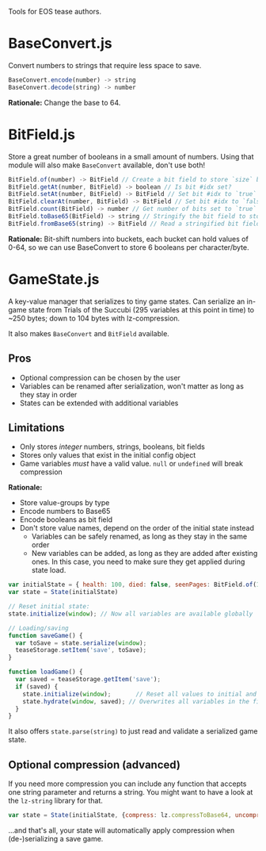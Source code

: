 Tools for EOS tease authors.

# BaseConvert.js

Convert numbers to strings that require less space to save.

``` javascript
BaseConvert.encode(number) -> string
BaseConvert.decode(string) -> number
```

**Rationale:** Change the base to 64.

# BitField.js

Store a great number of booleans in a small amount of numbers.
Using that module will also make `BaseConvert` available, don't use both!

``` javascript
BitField.of(number) -> BitField // Create a bit field to store `size` booleans, idx ∈ [0,..,size-1]
BitField.getAt(number, BitField) -> boolean // Is bit #idx set?
BitField.setAt(number, BitField) -> BitField // Set bit #idx to `true`
BitField.clearAt(number, BitField) -> BitField // Set bit #idx to `false`
BitField.count(BitField) -> number // Get number of bits set to `true`
BitField.toBase65(BitField) -> string // Stringify the bit field to store it
BitField.fromBase65(string) -> BitField // Read a stringified bit field, e.g. from storage
```

**Rationale:** Bit-shift numbers into buckets, each bucket can hold values of
0-64, so we can use BaseConvert to store 6 booleans per character/byte.

# GameState.js

A key-value manager that serializes to tiny game states. Can serialize an
in-game state from Trials of the Succubi (295 variables at this point in time)
to ~250 bytes; down to 104 bytes with lz-compression.

It also makes `BaseConvert` and `BitField` available.

## Pros

- Optional compression can be chosen by the user
- Variables can be renamed after serialization, won't matter as long as they stay in order
- States can be extended with additional variables

## Limitations

- Only stores *integer* numbers, strings, booleans, bit fields
- Stores only values that exist in the initial config object
- Game variables *must* have a valid value. `null` or `undefined` will break
  compression

**Rationale:**

- Store value-groups by type
- Encode numbers to Base65
- Encode booleans as bit field
- Don't store value names, depend on the order of the initial state instead
  - Variables can be safely renamed, as long as they stay in the
    same order
  - New variables can be added, as long as they are added after existing ones.
    In this case, you need to make sure they get applied during state load.

``` javascript
var initialState = { health: 100, died: false, seenPages: BitField.of(100) }; 
var state = State(initialState)

// Reset initial state:
state.initialize(window); // Now all variables are available globally

// Loading/saving
function saveGame() {
  var toSave = state.serialize(window);
  teaseStorage.setItem('save', toSave);
}

function loadGame() {
  var saved = teaseStorage.getItem('save');
  if (saved) {
    state.initialize(window);       // Reset all values to initial and create new values since last update
    state.hydrate(window, saved); // Overwrites all variables in the first argument
  } 
}
```

It also offers `state.parse(string)` to just read and validate a serialized game
state.

## Optional compression (advanced)

If you need more compression you can include any function that accepts one
string parameter and returns a string. You might want to have a look at the
`lz-string` library for that.

``` javascript
var state = State(initialState, {compress: lz.compressToBase64, uncompress: lz.decompressFromBase64});
```

...and that's all, your state will automatically apply compression when (de-)serializing a save game.

